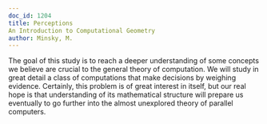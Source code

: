```yaml
---
doc_id: 1204
title: Perceptions
An Introduction to Computational Geometry
author: Minsky, M.
---
```


The goal of this study is to reach a deeper understanding of some
concepts we believe are crucial to the general theory of computation.
We will study in great detail a class of computations that make
decisions by weighing evidence.  Certainly, this problem is of
great interest in itself, but our real hope is that understanding
of its mathematical structure will prepare us eventually to go
further into the almost unexplored theory of parallel computers.